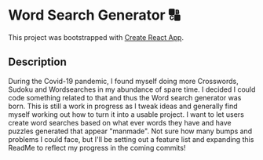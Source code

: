 # Word Search Generator :capital_abcd:
This project was bootstrapped with [Create React App](https://github.com/facebook/create-react-app).

## Description
During the Covid-19 pandemic, I found myself doing more Crosswords, Sudoku and Wordsearches in my abundance of spare time. I decided I could code something related to that and thus the Word search generator was born. This is still a work in progress as I tweak ideas and generally find myself working out how to turn it into a usable project. I want to let users create word searches based on what ever words they have and have puzzles generated that appear "manmade". Not sure how many bumps and problems I could face, but I'll be setting out a feature list and expanding this ReadMe to reflect my progress in the coming commits!
